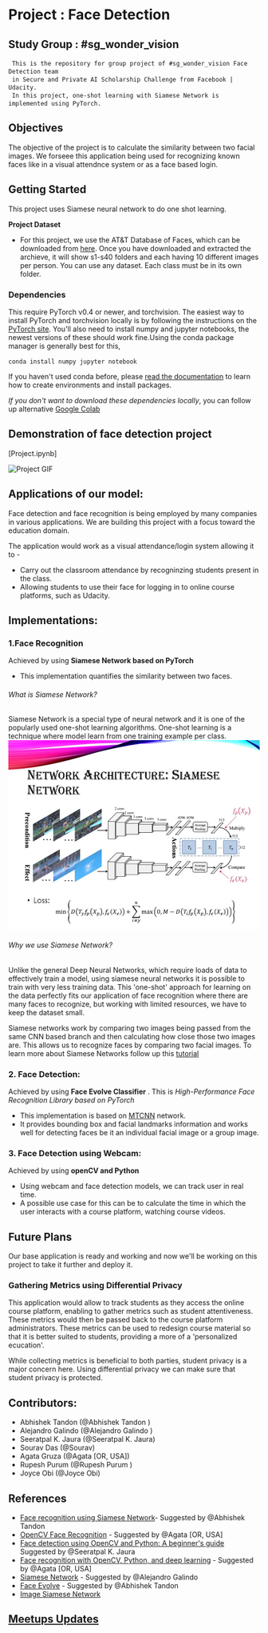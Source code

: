 # Project : Face Detection


  ## Study Group : #sg_wonder_vision
     This is the repository for group project of #sg_wonder_vision Face Detection team
     in Secure and Private AI Scholarship Challenge from Facebook | Udacity.
     In this project, one-shot learning with Siamese Network is implemented using PyTorch.
     

## Objectives 

The objective of the project is to calculate the similarity between two facial images. We forseee this application being used for recognizing known faces like in a visual attendnce system or as a face based login.


## Getting Started

This project uses Siamese neural network to do one shot learning. 

**Project Dataset**
- For this project, we use the AT&T Database of Faces, which can be downloaded from [here](https://www.cl.cam.ac.uk/research/dtg/attarchive/facedatabase.html). Once you have downloaded and extracted the archieve, it will show s1-s40 folders and each having 10 different images per person.
You can use any dataset. Each class must be in its own folder.


### Dependencies

This require PyTorch v0.4 or newer, and torchvision. The easiest way to install PyTorch and torchvision locally is by following the instructions on the [PyTorch site](https://pytorch.org/get-started/locally/). You'll also need to install numpy and jupyter notebooks, the newest versions of these should work fine.Using the conda package manager is generally best for this,
```
conda install numpy jupyter notebook
```
If you haven't used conda before, please [read the documentation](https://conda.io/en/latest/) to learn how to create environments and install packages. 

*If you don't want to download these dependencies locally*, you can follow up alternative [Google Colab](https://colab.research.google.com/)

## Demonstration of face detection project 
[Project.ipynb]

<img src="https://github.com/JauraSeerat/Wonder_Vision_Face_Detection/blob/master/assets/code4.gif" alt="Project GIF">

## Applications of our model:

Face detection and face recognition is being employed by many companies in various applications. We are building this project with a focus toward the education domain. 

The application would work as a visual attendance/login system allowing it to -
* Carry out the classroom attendance by recogninzing students present in the class. 
* Allowing students to use their face for logging in to online course platforms, such as Udacity.



## Implementations:

### 1.Face Recognition
Achieved by using **Siamese Network based on PyTorch**
- This implementation quantifies the similarity between two faces.

###### What is Siamese Network?
Siamese Network is a special type of neural network and it is one of the popularly used one-shot learning algorithms. One-shot learning is a technique where model learn from one training example per class.
![siamese network](https://github.com/JauraSeerat/Wonder_Vision_Face_Detection/blob/master/Siamese%20network.jpg)

###### Why we use Siamese Network?

Unlike the general Deep Neural Networks, which require loads of data to effectively train a model, using siamese neural networks it is possible to train with very less training data. This 'one-shot' approach for learning on the data perfectly fits our application of face recognition where there are many faces to recognize, but working with limited resources, we have to keep the dataset small.

Siamese networks work by comparing two images being passed from the same CNN based branch and then calculating how close those two images are. This allows us to recognize faces by comparing two facial images. 
To learn more about Siamese Networks follow up this [tutorial](https://medium.com/swlh/advance-ai-face-recognition-using-siamese-networks-219ee1a85cd5)

### 2. Face Detection:
Achieved by using **Face Evolve Classifier** . This is *High-Performance Face Recognition Library based on PyTorch*
- This implementation is based on [MTCNN]( https://arxiv.org/pdf/1604.02878.pdf) network.  
- It provides bounding box and facial landmarks information and works well for detecting faces be it an individual facial image or a group image. 

### 3. Face Detection using Webcam:
Achieved by using **openCV and Python**
- Using webcam and face detection models, we can track user in real time. 
- A possible use case for this can be to calculate the time in which the user interacts with a course platform, watching course videos. 

## Future Plans

Our base application is ready and working and now we'll be working on this project to take it further and deploy it. 

### Gathering Metrics using Differential Privacy

This application would allow to track students as they access the online course platform, enabling to gather metrics such as student attentiveness. These metrics would then be passed back to the course platform administrators. These metrics can be used to redesign course material so that it is better suited to students, providing a more of a 'personalized ecucation'. 

While collecting metrics is beneficial to both parties, student privacy is a major concern here. Using differential privacy we can make sure that student privacy is protected. 



##  Contributors:
- Abhishek Tandon (@Abhishek Tandon )
- Alejandro Galindo (@Alejandro Galindo )
- Seeratpal K. Jaura  (@Seeratpal K. Jaura) 
- Sourav Das (@Sourav) 
- Agata Gruza (@Agata [OR, USA])
- Rupesh Purum (@Rupesh Purum )
- Joyce Obi (@Joyce Obi)

## References
- [Face recognition using Siamese Network](https://medium.com/swlh/advance-ai-face-recognition-using-siamese-networks-219ee1a85cd5)- Suggested by @Abhishek Tandon
- [OpenCV Face Recognition](https://www.pyimagesearch.com/2018/09/24/opencv-face-recognition/) - Suggested by @Agata [OR, USA] 
- [Face detection using OpenCV and Python: A beginner's guide](https://www.superdatascience.com/blogs/opencv-face-detection) Suggested by @Seeratpal K. Jaura
- [Face recognition with OpenCV, Python, and deep learning](https://www.pyimagesearch.com/2018/06/18/face-recognition-with-opencv-python-and-deep-learning/) - Suggested by @Agata [OR, USA] 
- [Siamese Network](https://innovationincubator.com/siamese-neural-network-with-pytorch-code-example/) - Suggested by @Alejandro Galindo
- [Face Evolve](https://github.com/ZhaoJ9014/face.evoLVe.PyTorch) - Suggested by @Abhishek Tandon
- [Image Siamese Network](https://slideplayer.com/slide/10937846/39/images/32/Network+Architecture:+Siamese+Network.jpg)

## [Meetups Updates](https://docs.google.com/document/d/1bwPe_K4xh2Awk_72c1o9JmxKXtl661ko203j7e2_VpM/edit?usp=sharing)

